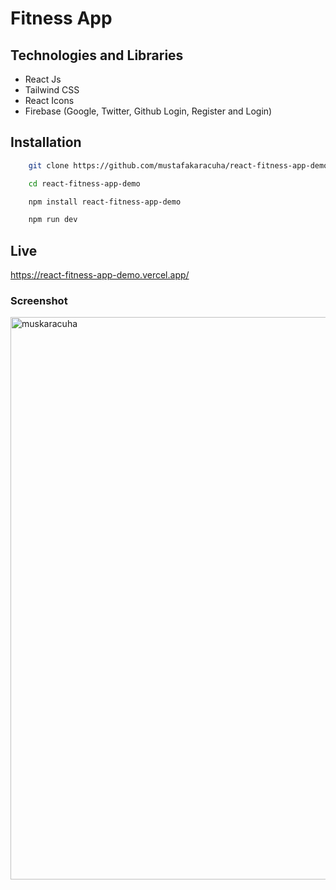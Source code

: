 
# Fitness App


## Technologies and Libraries

- React Js
- Tailwind CSS
- React Icons
- Firebase (Google, Twitter, Github Login, Register and Login)

  
## Installation 

```bash 
    git clone https://github.com/mustafakaracuha/react-fitness-app-demo.git
```
```bash 
    cd react-fitness-app-demo
```
```bash 
    npm install react-fitness-app-demo
```
```bash 
    npm run dev
```


    
## Live
https://react-fitness-app-demo.vercel.app/

  
### Screenshot

<img align="center" width="900" width="900" src="https://github.com/mustafakaracuha/react-fitness-app-demo/blob/main/src/assets/screenshot/app.gif" alt="muskaracuha" />

  
